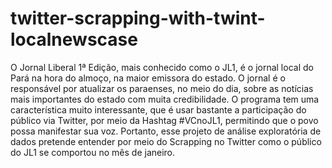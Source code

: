 # twitter-scrapping-with-twint-localnewscase
O Jornal Liberal 1ª Edição, mais conhecido como o JL1, é o jornal local do Pará na hora do almoço, na maior emissora do estado. O jornal é o responsável por atualizar os paraenses, no meio do dia, sobre as notícias mais importantes do estado com muita credibilidade.  O programa tem uma característica muito interessante, que é usar bastante a participação do público via Twitter, por meio da Hashtag #VCnoJL1, permitindo que o povo possa manifestar sua voz.  Portanto, esse projeto de análise exploratória de dados pretende entender por meio do Scrapping no Twitter como o público do JL1 se comportou no mês de janeiro.
